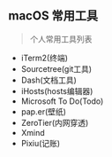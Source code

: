 ## macOS 常用工具

> 个人常用工具列表

- iTerm2(终端)
- Sourcetree(git工具)
- Dash(文档工具)
- iHosts(hosts编辑器)
- Microsoft To Do(Todo)
- pap.er(壁纸)
- ZeroTier(内网穿透)
- Xmind
- Pixiu(记账)
